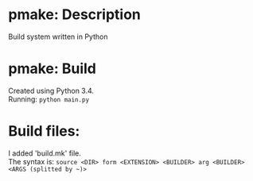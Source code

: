 # pmake: Description
Build system written in Python
# pmake: Build
Created using Python 3.4.  
Running:
`python main.py`
# Build files:
I added 'build.mk' file.  
The syntax is:
`
source <DIR>
form <EXTENSION> <BUILDER>
arg <BUILDER> <ARGS (splitted by ~)>
`
